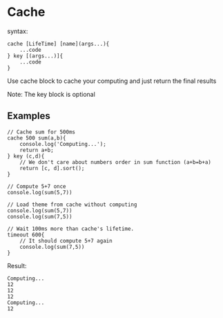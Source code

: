 # Cache
syntax:
```
cache [LifeTime] [name](args...){
    ...code
} key [(args...)]{
    ...code
}
```
Use cache block to cache your computing and just return the final results

Note: The key block is optional

## Examples
```esy
// Cache sum for 500ms
cache 500 sum(a,b){
	console.log('Computing...');
	return a+b;
} key (c,d){
	// We don't care about numbers order in sum function (a+b=b+a)
	return [c, d].sort();
}

// Compute 5+7 once
console.log(sum(5,7))

// Load theme from cache without computing
console.log(sum(5,7))
console.log(sum(7,5))

// Wait 100ms more than cache's lifetime.
timeout 600{
	// It should compute 5+7 again
	console.log(sum(7,5))
}
```
Result:
```
Computing...
12
12
12
Computing...
12
```